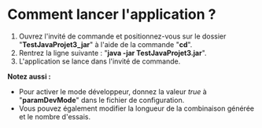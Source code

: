 ﻿# Comment lancer l'application ?

 1. Ouvrez l'invité de commande et positionnez-vous sur le dossier "**TestJavaProjet3_jar**" à l'aide de la commande "**cd**".
 2. Rentrez la ligne suivante : "**java -jar TestJavaProjet3.jar**".
 3. L'application se lance dans l'invité de commande.

 
**Notez aussi :**
 - Pour activer le mode développeur, donnez la valeur *true* à "**paramDevMode**" dans le fichier de configuration.
 -  Vous pouvez également modifier la longueur de la combinaison générée et le nombre d'essais.
